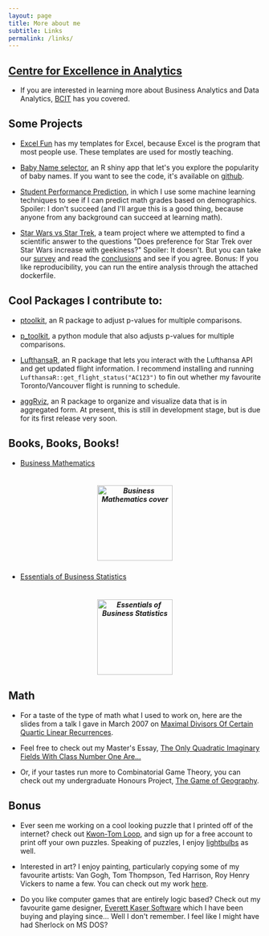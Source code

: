 ```yaml
---
layout: page
title: More about me
subtitle: Links
permalink: /links/
---
```


## [Centre for Excellence in Analytics](https://www.bcit.ca/cea/)

* If you are interested in learning more about Business Analytics and Data Analytics, [BCIT](https://www.bcit.ca/cea/) has you covered.

## Some Projects
- [Excel Fun](https://github.com/amygoldlist/Excel_fun) has my templates for Excel, because Excel is the program that most people use.  These templates are used for mostly teaching.

- [Baby Name selector](https://goldlist.shinyapps.io/Baby_Name_Visualizer/), an R shiny app that let's you explore the popularity of baby names.  If you want to see the code, it's available on [github](https://github.com/amygoldlist/baby_names).

- [Student Performance Prediction](https://github.com/amygoldlist/student_performance_predictions/blob/master/report.md), in which I use some machine learning techniques to see if I can predict math grades based on demographics.  Spoiler: I don't succeed (and I'll argue this is a good thing, because anyone from any background can succeed at learning math).

- [Star Wars vs Star Trek](https://github.com/amygoldlist/geek_sw_vs_st), a team project where we attempted to find a scientific answer to the questions "Does preference for Star Trek over Star Wars increase with geekiness?"  Spoiler: It doesn't.  But you can take our [survey](https://docs.google.com/forms/d/e/1FAIpQLSeqOI6W16UiiSh5LFngb5gjdM1ZHqsQ4zXytjOKEWQunqeUjA/viewform) and read the [conclusions](https://github.com/amygoldlist/geek_sw_vs_st/blob/master/doc/report.md) and see if you agree.  Bonus:  If you like reproducibility, you can run the entire analysis through the attached dockerfile.


## Cool Packages I contribute to:
  -  [ptoolkit](https://github.com/UBC-MDS/ptoolkit), an R package to adjust p-values for multiple comparisons.

  - [p_toolkit](https://github.com/UBC-MDS/p_toolkit_Python), a python module that also adjusts p-values for multiple comparisons.

  - [LufthansaR](https://github.com/peter0083/LufthansaR), an R package that lets you interact with the Lufthansa API and get updated flight information.  I recommend installing and running `LufthansaR::get_flight_status("AC123")` to fin out whether my favourite Toronto/Vancouver flight is running to schedule.

  - [aggRviz](https://github.com/amygoldlist/aggRviz), an R package to organize and visualize data that is in aggregated form. At present, this is still in development stage, but is due for its first release very soon.




##  Books, Books, Books!
- [Business Mathematics](https://pressbooks.bccampus.ca/businessmathematics/)
<h5 align="center">
  <br>
<img src="../images/business-math.png" alt = "Business Mathematics cover" width="150">
<br>
</h5>

- [Essentials of Business Statistics](http://wileyplus.wiley.com/essentials-of-business-statistics-canadian-edition/)


<h5 align="center">
  <br>
<img src="../images/essentials.jpg" alt = "Essentials of Business Statistics" width="150">
<br>
</h5>




## Math


* For a taste of the type of math what I used to work on, here are the slides from a talk I gave in March 2007 on <a href="Recurrencetalk.pdf"> Maximal Divisors Of Certain Quartic Linear Recurrences</a>.<br>  

* Feel free to check out my Master's Essay, <a href="classnumber.pdf">The Only Quadratic Imaginary Fields With Class Number One Are...</a> <BR>

* Or, if your tastes run more to Combinatorial Game Theory, you can check out my undergraduate Honours Project, <a href="games.pdf">The Game of Geography</a>.

## Bonus

* Ever seen me working on a cool looking puzzle that I printed off of the internet?  check out [Kwon-Tom Loop](https://kwontomloop.com/), and sign up for a free account to print off your own puzzles.  Speaking of puzzles, I enjoy [lightbulbs](https://www.puzzle-light-up.com/) as well.

* Interested in art?  I enjoy painting, particularly copying some of my favourite artists: Van Gogh, Tom Thompson, Ted Harrison, Roy Henry Vickers to name a few.  You can check out my work [here](https://knockoffart.blogspot.com/).

* Do you like computer games that are entirely logic based?  Check out my favourite game designer, [Everett Kaser Software](http://www.kaser.com/) which I have been buying and playing since... Well I don't remember.  I feel like I might have had Sherlock on MS DOS?
